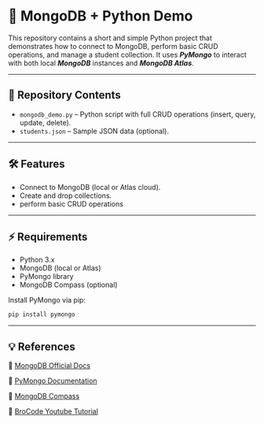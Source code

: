 # :memo: MongoDB + Python Demo

This repository contains a short and simple Python project that demonstrates how to connect to MongoDB, perform basic CRUD operations, and manage a student collection. It uses ***PyMongo*** to interact with both local ***MongoDB*** instances and ***MongoDB Atlas***.

---

## 📂 Repository Contents

- `mongodb_demo.py` – Python script with full CRUD operations (insert, query, update, delete).  
- `students.json` – Sample JSON data (optional).  

---

## 🛠️ Features

- Connect to MongoDB (local or Atlas cloud).  
- Create and drop collections.  
- perform basic CRUD operations 

---

## ⚡ Requirements

- Python 3.x  
- MongoDB (local or Atlas)  
- PyMongo library
- MongoDB Compass (optional)

Install PyMongo via pip:

```bash
pip install pymongo
```

---

## 💡 References
:link: [MongoDB Official Docs](https://www.mongodb.com/docs/)

:link: [PyMongo Documentation](https://pymongo.readthedocs.io/en/stable/)

:link: [MongoDB Compass](https://www.mongodb.com/products/tools/compass)

:link: [BroCode Youtube Tutorial](https://www.youtube.com/watch?v=c2M-rlkkT5o&t=3481s)



